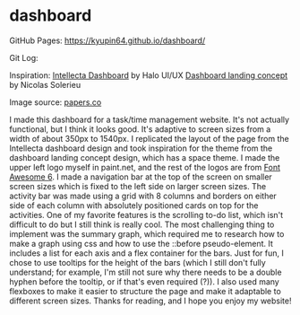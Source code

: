 # dashboard

GitHub Pages: https://kyupin64.github.io/dashboard/

Git Log:

Inspiration:
[Intellecta Dashboard](https://dribbble.com/shots/23428580-Intellecta-Dashboard) by Halo UI/UX
[Dashboard landing concept](https://dribbble.com/shots/18538522-Dashboard-landing-concept) by Nicolas Solerieu

Image source: [papers.co](https://papers.co/desktop/nw64-space-star-blue-night-nature/)

I made this dashboard for a task/time management website. It's not actually functional, but I think it looks good. It's adaptive to screen sizes from a width of about 350px to 1540px. I replicated the layout of the page from the Intellecta dashboard design and took inspiration for the theme from the dashboard landing concept design, which has a space theme. I made the upper left logo myself in paint.net, and the rest of the logos are from [Font Awesome 6](https://fontawesome.com/). I made a navigation bar at the top of the screen on smaller screen sizes which is fixed to the left side on larger screen sizes. The activity bar was made using a grid with 8 columns and borders on either side of each column with absolutely positioned cards on top for the activities. One of my favorite features is the scrolling to-do list, which isn't difficult to do but I still think is really cool. The most challenging thing to implement was the summary graph, which required me to research how to make a graph using css and how to use the ::before pseudo-element. It includes a list for each axis and a flex container for the bars. Just for fun, I chose to use tooltips for the height of the bars (which I still don't fully understand; for example, I'm still not sure why there needs to be a double hyphen before the tooltip, or if that's even required (?)). I also used many flexboxes to make it easier to structure the page and make it adaptable to different screen sizes. Thanks for reading, and I hope you enjoy my website!